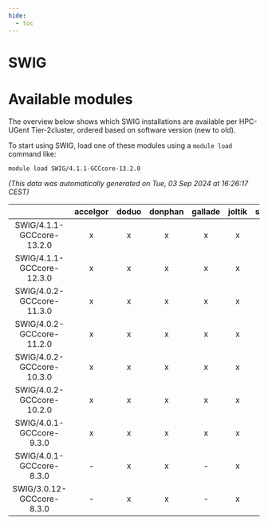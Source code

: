 ```yaml
---
hide:
  - toc
---
```


SWIG
====

# Available modules


The overview below shows which SWIG installations are available per HPC-UGent Tier-2cluster, ordered based on software version (new to old).

To start using SWIG, load one of these modules using a `module load` command like:

```shell
module load SWIG/4.1.1-GCCcore-13.2.0
```

*(This data was automatically generated on Tue, 03 Sep 2024 at 16:26:17 CEST)*  

| |accelgor|doduo|donphan|gallade|joltik|shinx|skitty|
| :---: | :---: | :---: | :---: | :---: | :---: | :---: | :---: |
|SWIG/4.1.1-GCCcore-13.2.0|x|x|x|x|x|x|x|
|SWIG/4.1.1-GCCcore-12.3.0|x|x|x|x|x|x|x|
|SWIG/4.0.2-GCCcore-11.3.0|x|x|x|x|x|x|x|
|SWIG/4.0.2-GCCcore-11.2.0|x|x|x|x|x|-|x|
|SWIG/4.0.2-GCCcore-10.3.0|x|x|x|x|x|-|x|
|SWIG/4.0.2-GCCcore-10.2.0|x|x|x|x|x|-|x|
|SWIG/4.0.1-GCCcore-9.3.0|x|x|x|x|x|-|x|
|SWIG/4.0.1-GCCcore-8.3.0|-|x|x|-|x|-|x|
|SWIG/3.0.12-GCCcore-8.3.0|-|x|x|-|x|-|x|
